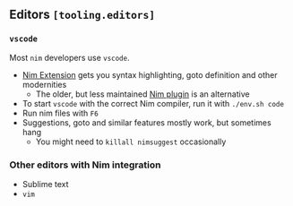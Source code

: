 ## Editors `[tooling.editors]`

### `vscode`

Most `nim` developers use `vscode`.

* [Nim Extension](https://marketplace.visualstudio.com/items?itemName=nimsaem.nimvscode) gets you syntax highlighting, goto definition and other modernities
  * The older, but less maintained [Nim plugin](https://marketplace.visualstudio.com/items?itemName=kosz78.nim) is an alternative
* To start `vscode` with the correct Nim compiler, run it with `./env.sh code`
* Run nim files with `F6`
* Suggestions, goto and similar features mostly work, but sometimes hang
  * You might need to `killall nimsuggest` occasionally

### Other editors with Nim integration

* Sublime text
* `vim`
